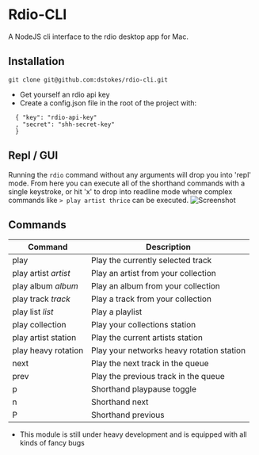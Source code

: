 # Rdio-CLI
A NodeJS cli interface to the rdio desktop app for Mac.

## Installation
```shell
git clone git@github.com:dstokes/rdio-cli.git
```
* Get yourself an rdio api key
* Create a config.json file in the root of the project with:
```
  { "key": "rdio-api-key"
  , "secret": "shh-secret-key"
  }
```

## Repl / GUI
Running the <code>rdio</code> command without any arguments will drop you
into 'repl' mode.  From here you can execute all of the shorthand commands
with a single keystroke, or hit 'x' to drop into readline mode where
complex commands like <code>> play artist thrice</code> can be executed.
![Screenshot](http://f.cl.ly/items/2r2G3w2n3G2Z273C2v3O/Screen%20Shot%202013-01-25%20at%2011.21.18%20PM.png)

## Commands
Command              | Description
-------------------- | -------------------------
play                 | Play the currently selected track
play artist _artist_ | Play an artist from your collection
play album _album_   | Play an album from your collection
play track _track_   | Play a track from your collection
play list _list_     | Play a playlist
play collection      | Play your collections station
play artist station  | Play the current artists station
play heavy rotation  | Play your networks heavy rotation station
next                 | Play the next track in the queue
prev                 | Play the previous track in the queue
p                    | Shorthand playpause toggle
n                    | Shorthand next
P                    | Shorthand previous

* This module is still under heavy development and is equipped with all kinds of fancy bugs
